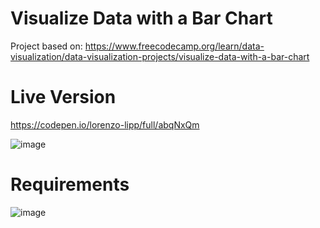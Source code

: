 # Visualize Data with a Bar Chart

Project based on: https://www.freecodecamp.org/learn/data-visualization/data-visualization-projects/visualize-data-with-a-bar-chart

# Live Version

https://codepen.io/lorenzo-lipp/full/abqNxQm

![image](https://user-images.githubusercontent.com/91420499/179083591-0544de1c-9901-4a94-b9d8-b7c6629f8da9.png)

# Requirements

![image](https://user-images.githubusercontent.com/91420499/179083348-04f6933a-1cd6-4d84-ab06-4c308a53da6c.png)
